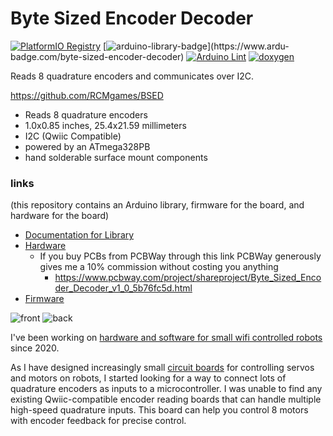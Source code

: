 # Byte Sized Encoder Decoder

[![PlatformIO Registry](https://badges.registry.platformio.org/packages/joshua1024/library/byte-sized-encoder-decoder.svg)](https://registry.platformio.org/libraries/joshua1024/byte-sized-encoder-decoder)
[![arduino-library-badge](https://www.ardu-badge.com/badge/byte-sized-encoder-decoder.svg?)](https://www.ardu-badge.com/byte-sized-encoder-decoder)
[![Arduino Lint](https://github.com/RCMgames/BSED/actions/workflows/arduino-lint.yml/badge.svg)](https://github.com/RCMgames/BSED/actions/workflows/arduino-lint.yml)
[![doxygen](https://github.com/RCMgames/BSED/actions/workflows/doxygen.yml/badge.svg)](https://github.com/RCMgames/BSED/actions/workflows/doxygen.yml)

Reads 8 quadrature encoders and communicates over I2C.

https://github.com/RCMgames/BSED

* Reads 8 quadrature encoders
* 1.0x0.85 inches, 25.4x21.59 millimeters
* I2C (Qwiic Compatible)
* powered by an ATmega328PB
* hand solderable surface mount components

### links 
(this repository contains an Arduino library, firmware for the board, and hardware for the board)
* [Documentation for Library](https://rcmgames.github.io/BSED/class_byte_sized_encoder_decoder.html)
* [Hardware](https://github.com/RCMgames/BSED/tree/main/extras/hardware)
  * If you buy PCBs from PCBWay through this link PCBWay generously gives me a 10% commission without costing you anything
    * https://www.pcbway.com/project/shareproject/Byte_Sized_Encoder_Decoder_v1_0_5b76fc5d.html
* [Firmware](https://github.com/RCMgames/BSED/tree/main/extras/firmware)

![front](https://github.com/RCMgames/BSED/blob/fd907d3367903d2f684a02541658e857a268ef72/extras/hardware/photos/P1039300.JPG)
![back](https://github.com/RCMgames/BSED/blob/fd907d3367903d2f684a02541658e857a268ef72/extras/hardware/photos/P1039304.JPG)

I've been working on [hardware and software for small wifi controlled robots](https://github.com/rcmgames) since 2020.

As I have designed increasingly small [circuit boards](https://github.com/rcmgames) for controlling servos and motors on robots, I started looking for a way to connect lots of quadrature encoders as inputs to a microcontroller. I was unable to find any existing Qwiic-compatible encoder reading boards that can handle multiple high-speed quadrature inputs. This board can help you control 8 motors with encoder feedback for precise control.


